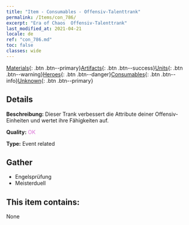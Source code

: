 ```yaml
---
title: "Item - Consumables - Offensiv-Talenttrank"
permalink: /Items/con_786/
excerpt: "Era of Chaos  Offensiv-Talenttrank"
last_modified_at: 2021-04-21
locale: de
ref: "con_786.md"
toc: false
classes: wide
---
```

 [Materials](/de/Items/){: .btn .btn--primary}[Artifacts](/de/Items/Artifacts/){: .btn .btn--success}[Units](/de/Items/Units/){: .btn .btn--warning}[Heroes](/de/Items/Heroes/){: .btn .btn--danger}[Consumables](/de/Items/Consumables/){: .btn .btn--info}[Unknown](/de/Items/Unknown/){: .btn .btn--primary}

## Details
 **Beschreibung:** Dieser Trank verbessert die Attribute deiner Offensiv-Einheiten und wertet ihre Fähigkeiten auf.

 **Quality:** <span style="color: #DA70D6">OK</span>

 **Type:** Event related

## Gather

*    Engelsprüfung 
*    Meisterduell 

## This item contains:

  None

